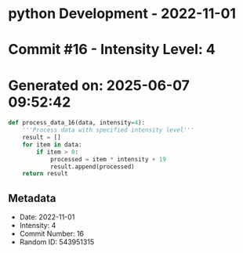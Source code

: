 ﻿# python Development - 2022-11-01
# Commit #16 - Intensity Level: 4
# Generated on: 2025-06-07 09:52:42
```python
def process_data_16(data, intensity=4):
    '''Process data with specified intensity level'''
    result = []
    for item in data:
        if item > 0:
            processed = item * intensity + 19
            result.append(processed)
    return result
```
## Metadata
- Date: 2022-11-01
- Intensity: 4
- Commit Number: 16
- Random ID: 543951315

